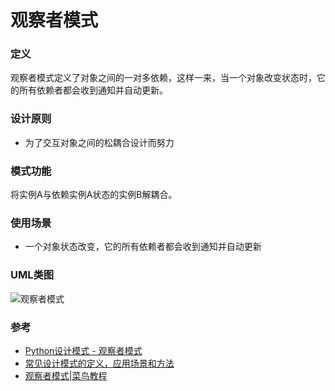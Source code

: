 # 观察者模式
### 定义
观察者模式定义了对象之间的一对多依赖，这样一来，当一个对象改变状态时，它的所有依赖者都会收到通知并自动更新。
### 设计原则
* 为了交互对象之间的松耦合设计而努力
### 模式功能
将实例A与依赖实例A状态的实例B解耦合。
### 使用场景
* 一个对象状态改变，它的所有依赖者都会收到通知并自动更新
### UML类图
![观察者模式](http://www.runoob.com/wp-content/uploads/2014/08/observer_pattern_uml_diagram.jpg)
### 参考
* [Python设计模式 - 观察者模式](http://www.isware.cn/python-design-pattern/10-observer/)
* [常见设计模式的定义，应用场景和方法](https://www.jianshu.com/p/f3c76b695167)
* [观察者模式|菜鸟教程](http://www.runoob.com/design-pattern/observer-pattern.html)
